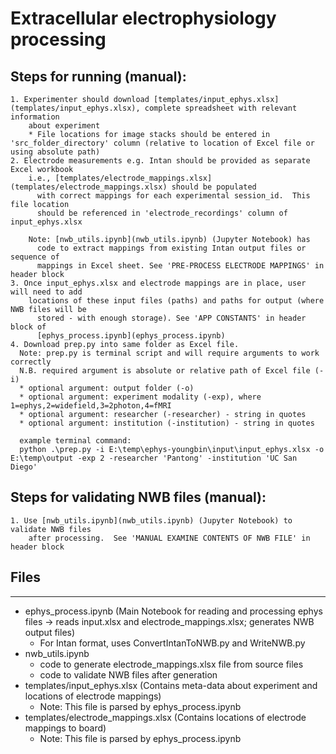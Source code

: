 # **Extracellular electrophysiology processing**

## Steps for running (manual):

    1. Experimenter should download [templates/input_ephys.xlsx](templates/input_ephys.xlsx), complete spreadsheet with relevant information 
        about experiment
        * File locations for image stacks should be entered in 'src_folder_directory' column (relative to location of Excel file or using absolute path)
    2. Electrode measurements e.g. Intan should be provided as separate Excel workbook
        i.e., [templates/electrode_mappings.xlsx](templates/electrode_mappings.xlsx) should be populated 
          with correct mappings for each experimental session_id.  This file location 
          should be referenced in 'electrode_recordings' column of input_ephys.xlsx

        Note: [nwb_utils.ipynb](nwb_utils.ipynb) (Jupyter Notebook) has
          code to extract mappings from existing Intan output files or sequence of 
          mappings in Excel sheet. See 'PRE-PROCESS ELECTRODE MAPPINGS' in header block
    3. Once input_ephys.xlsx and electrode mappings are in place, user will need to add 
        locations of these input files (paths) and paths for output (where NWB files will be
          stored - with enough storage). See 'APP CONSTANTS' in header block of
          [ephys_process.ipynb](ephys_process.ipynb) 
    4. Download prep.py into same folder as Excel file.
      Note: prep.py is terminal script and will require arguments to work correctly
      N.B. required argument is absolute or relative path of Excel file (-i)
      * optional argument: output folder (-o)
      * optional argument: experiment modality (-exp), where 1=ephys,2=widefield,3=2photon,4=fMRI
      * optional argument: researcher (-researcher) - string in quotes
      * optional argument: institution (-institution) - string in quotes
      
      example terminal command: 
      python .\prep.py -i E:\temp\ephys-youngbin\input\input_ephys.xlsx -o E:\temp\output -exp 2 -researcher 'Pantong' -institution 'UC San Diego'

## Steps for validating NWB files (manual):

    1. Use [nwb_utils.ipynb](nwb_utils.ipynb) (Jupyter Notebook) to validate NWB files
        after processing.  See 'MANUAL EXAMINE CONTENTS OF NWB FILE' in header block

## Files

---

- ephys_process.ipynb (Main Notebook for reading and processing ephys files -> reads input.xlsx and electrode_mappings.xlsx; generates NWB output files)
    - For Intan format, uses ConvertIntanToNWB.py and WriteNWB.py
- nwb_utils.ipynb 
    - code to generate electrode_mappings.xlsx file from source files
    - code to validate NWB files after generation
- templates/input_ephys.xlsx (Contains meta-data about experiment and locations of electrode mappings)
  * Note: This file is parsed by ephys_process.ipynb
- templates/electrode_mappings.xlsx (Contains locations of electrode mappings to board)
  * Note: This file is parsed by ephys_process.ipynb